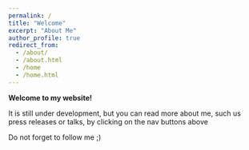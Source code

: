 ```yaml
---
permalink: /
title: "Welcome"
excerpt: "About Me"
author_profile: true
redirect_from: 
  - /about/
  - /about.html
  - /home
  - /home.html
---
```



**Welcome to my website!**

It is still under development, but you can read more about me, such us press releases or talks, by clicking on the nav buttons above

Do not forget to follow me ;)

